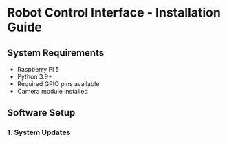# Robot Control Interface - Installation Guide

## System Requirements
- Raspberry Pi 5
- Python 3.9+
- Required GPIO pins available
- Camera module installed

## Software Setup

### 1. System Updates
